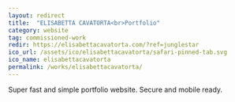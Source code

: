 ```yaml
---
layout: redirect
title:  "ELISABETTA CAVATORTA<br>Portfolio"
category: website
tag: commissioned-work
redir: https://elisabettacavatorta.com/?ref=junglestar
ico_url: /assets/ico/elisabettacavatorta/safari-pinned-tab.svg
ico_name: elisabettacavatorta
permalink: /works/elisabettacavatorta/
---
```


Super fast and simple portfolio website. Secure and mobile ready.
